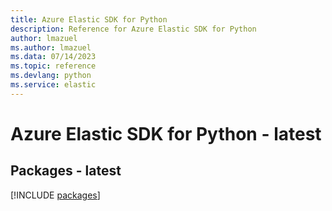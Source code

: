 ```yaml
---
title: Azure Elastic SDK for Python
description: Reference for Azure Elastic SDK for Python
author: lmazuel
ms.author: lmazuel
ms.data: 07/14/2023
ms.topic: reference
ms.devlang: python
ms.service: elastic
---
```

# Azure Elastic SDK for Python - latest
## Packages - latest
[!INCLUDE [packages](elastic-index.md)]